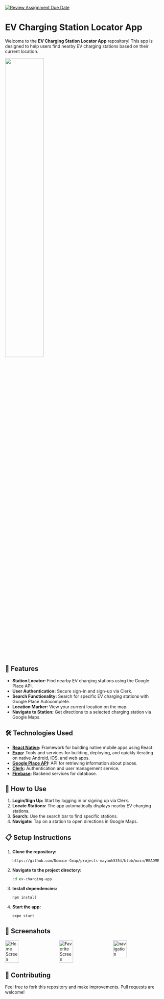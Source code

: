 [![Review Assignment Due Date](https://classroom.github.com/assets/deadline-readme-button-22041afd0340ce965d47ae6ef1cefeee28c7c493a6346c4f15d667ab976d596c.svg)](https://classroom.github.com/a/IKHmu6Mx)
# EV Charging Station Locator App

Welcome to the **EV Charging Station Locator App** repository! This app is designed to help users find nearby EV charging stations based on their current location.


<img src="https://github.com/user-attachments/assets/190d4c57-94ce-4064-bee8-e12807b8cd30" width="50%" />

## 🚀 Features

- **Station Locator:** Find nearby EV charging stations using the Google Place API.
- **User Authentication:** Secure sign-in and sign-up via Clerk.
- **Search Functionality:** Search for specific EV charging stations with Google Place Autocomplete.
- **Location Marker:** View your current location on the map.
- **Navigate to Station:** Get directions to a selected charging station via Google Maps.

## 🛠️ Technologies Used

- **[React Native](https://reactnative.dev/):** Framework for building native mobile apps using React.
- **[Expo](https://expo.dev/):** Tools and services for building, deploying, and quickly iterating on native Android, iOS, and web apps.
- **[Google Place API](https://developers.google.com/places/web-service/overview):** API for retrieving information about places.
- **[Clerk](https://clerk.dev/):** Authentication and user management service.
- **[Firebase](https://firebase.google.com/):** Backend services for database.

## 📱 How to Use

1. **Login/Sign Up:** Start by logging in or signing up via Clerk.
2. **Locate Stations:** The app automatically displays nearby EV charging stations.
3. **Search:** Use the search bar to find specific stations.
4. **Navigate:** Tap on a station to open directions in Google Maps.

## 📋 Setup Instructions

1. **Clone the repository:**

    ```bash
   https://github.com/Domain-Cmap/projects-mayank5354/blob/main/README.md?plain=1
    ```

2. **Navigate to the project directory:**

    ```bash
    cd ev-charging-app
    ```

3. **Install dependencies:**

    ```bash
    npm install
    ```

4. **Start the app:**

    ```bash
    expo start
    ```

## 📸 Screenshots

<div style="display: flex; justify-content: space-between;">
    <img src="https://github.com/user-attachments/assets/1308c96b-b405-4592-8a35-f85f5d43f9bf" alt="Home Screen" width="30%" />
    <img src="https://github.com/user-attachments/assets/b3d658e0-6697-4150-94a3-619dccdd3914" alt="Favorite Screen" width="30%" />
    <img src="https://github.com/user-attachments/assets/c0e62d78-e028-46c3-84c6-8446cab2e7bd" alt="navigation" width="30%" />
</div>


## 🤝 Contributing

Feel free to fork this repository and make improvements. Pull requests are welcome!
